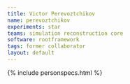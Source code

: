 ```yaml
---
title: Victor Perevoztchikov
name: perevoztchikov
experiments: star
teams: simulation reconstruction core
software: rootframework
tags: former collaborator
layout: default
---
```


{% include personspecs.html %}

